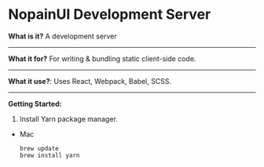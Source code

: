 # NopainUI Development Server
**What is it?**
A development server 
______
**What it for?**
For writing & bundling static client-side code.
______
**What it use?**:
Uses React, Webpack, Babel, SCSS.
___
**Getting Started:**

1. Install Yarn package manager.

- Mac
	```
	brew update
	brew install yarn
	```